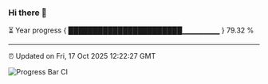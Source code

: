 ### Hi there 👋

⏳ Year progress { ███████████████████████▁▁▁▁▁▁▁ } 79.32 %

---

⏰ Updated on Fri, 17 Oct 2025 12:22:27 GMT

![Progress Bar CI](https://github.com/Shyam-Makwana/GitHub-Actions-Demo/workflows/Progress%20Bar%20CI/badge.svg)

